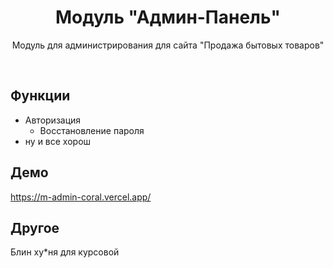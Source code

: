 <a>
  <h1 align="center">Модуль "Админ-Панель"</h1>
</a>

<p align="center">
 Модуль для администрирования для сайта "Продажа бытовых товаров"
</p>
<br/>

## Функции

- Авторизация
  - Восстановление пароля
- ну и все хорош


## Демо

<a href="https://m-admin-coral.vercel.app/">https://m-admin-coral.vercel.app/</a>

## Другое
Блин ху*ня для курсовой
